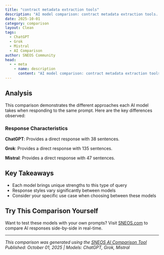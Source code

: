 ```yaml
---
title: "contract metadata extraction tools"
description: "AI model comparison: contract metadata extraction tools..."
date: 2025-10-01
category: comparison
layout: Clean
tags:
  - ChatGPT
  - Grok
  - Mistral
  - AI Comparison
author: SNEOS Community
head:
  - - meta
    - name: description
      content: "AI model comparison: contract metadata extraction tools..."
---
```


<ChatComparison
  title="contract metadata extraction tools"
  prompt="contract metadata extraction tools"
  :responses='{"ChatGPT": "There are several tools and platforms available for extracting metadata from contracts. These tools use technologies like natural language processing (NLP), machine learning, and artificial intelligence to analyze contract documents and extract key information such as parties involved, dates, clauses, obligations, and more. Below are some popular contract metadata extraction tools:\n\n### 1. **Kira Systems**\n- Uses machine learning to identify and extract contractual metadata.\n- Highly customizable for different contract types.\n- Often used for due diligence and contract review.\n\n### 2. **Evisort**\n- AI-powered contract management platform.\n- Automatically extracts metadata and key terms from contracts.\n- Provides robust search and analytics capabilities.\n\n### 3. **Seal Software (now part of DocuSign)**\n- Uses AI to locate and extract contract metadata.\n- Supports multiple languages and contract types.\n- Integrates with many existing enterprise systems.\n\n### 4. **Lexion**\n- AI contract management software with metadata extraction.\n- Focuses on speeding up contract review and approvals.\n- Easy to use with a simple interface.\n\n### 5. **ContractPodAi**\n- End-to-end contract lifecycle management (CLM) system.\n- Extracts contract metadata to streamline workflows.\n- Offers a comprehensive suite including drafting, review, and repository.\n\n### 6. **Agiloft**\n- Contract automation platform with metadata extraction.\n- Highly configurable and scalable.\n- Includes analytics and reporting tools.\n\n### 7. **Natural Language Processing (NLP) Libraries/Frameworks**\n- For custom solutions, you can use NLP libraries like **spaCy**, **NLTK**, **Hugging Face Transformers**, or **Google\u2019s Document AI** for building your own contract metadata extraction pipeline.\n\n### 8. **DocuSign Insight**\n- Focuses on contract metadata extraction and analytics.\n- Helps with risk management and compliance.\n\n---\n\n### Considerations When Choosing a Tool:\n- **Types of contracts supported** (NDAs, sales agreements, leases, etc.)\n- **Volume of contracts** and scalability needs.\n- **Integration** with existing workflows or platforms like Salesforce, Microsoft Office, or ERP systems.\n- **Customization** and ability to train models specific to your contract language.\n- **Support for multiple languages** if you have international contracts.\n- **Security and compliance**, especially for sensitive legal documents.\n\nIf you need a recommendation tailored to your specific use case, feel free to provide more details!", "Grok": "Contract metadata extraction tools are software solutions or platforms designed to analyze contracts, legal documents, or agreements and extract key metadata, clauses, terms, and other critical information. These tools often leverage artificial intelligence (AI), natural language processing (NLP), and machine learning (ML) to automate the process of identifying and organizing data from contracts, making it easier to manage, review, and analyze large volumes of legal documents.\n\nBelow is an overview of contract metadata extraction tools, their features, use cases, and popular options:\n\n---\n\n### **What is Contract Metadata Extraction?**\nContract metadata extraction involves identifying and pulling specific data points from contracts, such as:\n- Key dates (start date, end date, renewal dates)\n- Parties involved (names of individuals or entities)\n- Contract type (e.g., NDA, lease agreement, sales contract)\n- Key terms and conditions (payment terms, penalties, obligations)\n- Clauses (termination, dispute resolution, confidentiality)\n- Monetary values (fees, penalties, budgets)\n\nThis process reduces manual effort, minimizes errors, and enables organizations to maintain a structured database of contract information for compliance, risk management, and operational efficiency.\n\n---\n\n### **Key Features of Contract Metadata Extraction Tools**\n1. **Automated Data Extraction**: Uses AI and NLP to identify and extract relevant metadata from contracts without manual input.\n2. **Clause Identification**: Recognizes standard and custom clauses and categorizes them for easy reference.\n3. **Search and Filter Capabilities**: Allows users to search for specific terms or metadata across a contract repository.\n4. **Integration**: Connects with contract lifecycle management (CLM) systems, CRMs, or other enterprise software.\n5. **Multi-Format Support**: Processes contracts in various formats (PDF, Word, scanned documents) using OCR (Optical Character Recognition).\n6. **Customizable Extraction Rules**: Lets users define specific data points or metadata fields to extract based on their needs.\n7. **Compliance and Risk Analysis**: Flags potential risks, non-standard clauses, or compliance issues.\n8. **Reporting and Analytics**: Provides dashboards and insights into contract data (e.g., upcoming renewals, financial obligations).\n\n---\n\n### **Popular Contract Metadata Extraction Tools**\nHere are some widely used tools and platforms for contract metadata extraction:\n\n1. **Kira Systems**\n - **Overview**: AI-powered contract analysis platform focused on extracting metadata and identifying key clauses.\n - **Key Features**:\n - Pre-built models for extracting common contract data (e.g., termination clauses, governing law).\n - Customizable to specific industries or contract types.\n - Integration with CLM platforms.\n - **Use Case**: Ideal for legal teams and enterprises handling large volumes of contracts.\n - **Pricing**: Custom pricing based on usage and organization size.\n\n2. **Seal Software (now part of DocuSign)**\n - **Overview**: A contract analytics tool that uses AI to extract metadata and uncover hidden risks in contracts.\n - **Key Features**:\n - Automated extraction of key terms and clauses.\n - Risk scoring for contracts.\n - Integration with DocuSign for e-signatures and CLM.\n - **Use Case**: Suitable for businesses looking to migrate or centralize legacy contracts.\n - **Pricing**: Available through DocuSign\u2019s enterprise plans.\n\n3. **Icertis Contract Intelligence (ICI)**\n - **Overview**: A comprehensive CLM platform with powerful metadata extraction capabilities.\n - **Key Features**:\n - AI-driven extraction of contract terms and obligations.\n - Risk and compliance monitoring.\n - Integration with ERP and CRM systems like SAP and Salesforce.\n - **Use Case**: Best for large enterprises with complex contract workflows.\n - **Pricing**: Enterprise-level pricing based on scale and requirements.\n\n4. **eBrevia**\n - **Overview**: AI-based contract review and metadata extraction tool, often used during due diligence processes.\n - **Key Features**:\n - Extracts over 600 data points from contracts.\n - Supports multiple languages.\n - Customizable extraction templates.\n - **Use Case**: Popular in M\u0026A, legal due diligence, and contract audits.\n - **Pricing**: Custom quotes based on usage.\n\n5. **ThoughtRiver**\n - **Overview**: A contract intelligence tool that extracts metadata and provides risk assessment for contracts.\n - **Key Features**:\n - Pre-signature contract review and metadata extraction.\n - Risk analysis based on extracted data.\n - Integration with Microsoft Word and other platforms.\n - **Use Case**: Useful for legal teams looking to automate pre-signature reviews.\n - **Pricing**: Contact for custom pricing.\n\n6. **Ironclad**\n - **Overview**: A modern CLM platform with built-in metadata extraction and workflow automation.\n - **Key Features**:\n - Extracts key contract data and organizes it into searchable repositories.\n - Workflow automation for contract approvals.\n - User-friendly interface for non-legal teams.\n - **Use Case**: Ideal for startups and growing businesses.\n - **Pricing**: Offers tiered plans based on features and scale.\n\n7. **ContractPodAi**\n - **Overview**: An AI-driven CLM tool with strong metadata extraction and analytics capabilities.\n - **Key Features**:\n - Automated extraction of metadata like dates, parties, and clauses.\n - Visual dashboards for contract insights.\n - Integration with third-party tools.\n - **Use Case**: Suitable for organizations seeking end-to-end contract management.\n - **Pricing**: Custom enterprise pricing.\n\n8. **OpenText Axcelerate**\n - **Overview**: A legal tech solution for eDiscovery and contract analysis with metadata extraction features.\n - **Key Features**:\n - Extracts metadata for large-scale contract reviews.\n - Advanced search and filtering capabilities.\n - Supports regulatory compliance.\n - **Use Case**: Used in litigation, investigations, and large contract analysis projects.\n - **Pricing**: Available on request for enterprise solutions.\n\n---\n\n### **Use Cases for Contract Metadata Extraction Tools**\n1. **Contract Lifecycle Management (CLM)**: Automates tracking of key dates, renewals, and obligations.\n2. **Due Diligence**: Extracts critical data during mergers, acquisitions, or audits.\n3. **Compliance Monitoring**: Ensures contracts adhere to legal and regulatory standards by flagging deviations.\n4. **Risk Management**: Identifies potential risks in clauses or terms (e.g., unfavorable termination conditions).\n5. **Legacy Contract Migration**: Digitizes and organizes old paper contracts into searchable databases.\n6. **Legal Research**: Assists law firms in quickly analyzing contracts for client advisory.\n\n---\n\n### **Benefits of Using Contract Metadata Extraction Tools**\n- **Time Efficiency**: Reduces hours spent on manual contract review.\n- **Cost Savings**: Minimizes the need for extensive legal staffing for routine tasks.\n- **Accuracy**: AI reduces human error in identifying and extracting data.\n- **Scalability**: Handles large volumes of contracts effortlessly.\n- **Centralized Data**: Stores metadata in a searchable, organized repository.\n\n---\n\n### **Challenges and Considerations**\n1. **Accuracy of AI Models**: Extraction quality depends on the tool\u2019s training data; errors may occur with non-standard contracts.\n2. **Customization Needs**: Some tools require setup and training for industry-specific contracts.\n3. **Cost**: Enterprise-level tools can be expensive for small businesses.\n4. **Data Privacy**: Ensure the tool complies with data protection laws (e.g., GDPR, CCPA) when handling sensitive contract information.\n5. **Integration**: Check compatibility with existing systems (e.g., CRM, ERP).\n\n---\n\n### **How to Choose the Right Tool**\n1. **Define Your Needs**: Are you looking for basic extraction or full CLM with analytics?\n2. **Volume of Contracts**: Choose a tool that scales with your contract volume.\n3. **Budget**: Compare pricing models (subscription vs. one-time fee) and look for free trials.\n4. **Industry Specificity**: Some tools are tailored for sectors like finance, healthcare, or real estate.\n5. **Ease of Use**: Consider the learning curve and user-friendliness for your team.\n6. **Support and Training**: Look for vendors offering robust customer support and onboarding.\n\n---\n\n### **Emerging Trends in Contract Metadata Extraction**\n- **AI Advancements**: Tools are becoming smarter with generative AI for summarizing clauses and predicting risks.\n- **Blockchain Integration**: For secure storage and verification of contract metadata.\n- **Multi-Language Support**: Increasing focus on handling contracts in diverse languages for global businesses.\n- **Low-Code/No-Code Platforms**: Allowing non-technical users to set up extraction rules easily.\n\n---\n\nIf you\u0027re exploring specific tools, I can provide deeper insights or comparisons based on your use case, industry, or budget. Let me know! Additionally, many of these tools offer free trials or demos, which can be a great way to test their capabilities before committing.", "Mistral": "Extracting metadata from contracts can be a complex task, but there are several tools and technologies available to help automate and streamline this process. Here are some popular tools and methods for contract metadata extraction:\n\n### 1. **Optical Character Recognition (OCR) Tools**\nOCR tools convert scanned documents or images of text into machine-encoded text. This is particularly useful for extracting metadata from physical contracts that have been scanned.\n\n- **Adobe Acrobat Pro DC**: Offers OCR capabilities to convert scanned documents into editable text.\n- **ABBYY FineReader**: A powerful OCR tool that can convert scanned documents into editable formats and extract metadata.\n- **Tesseract**: An open-source OCR engine that can be integrated into custom applications.\n\n### 2. **Natural Language Processing (NLP) Tools**\nNLP tools can analyze and understand the text within contracts to extract specific metadata such as dates, parties involved, and key clauses.\n\n- **SpaCy**: An open-source NLP library that can be used to build custom models for extracting metadata from contracts.\n- **NLTK (Natural Language Toolkit)**: Another open-source library that provides tools for processing and analyzing text.\n- **Hugging Face Transformers**: A library that provides pre-trained models for various NLP tasks, including text classification and named entity recognition.\n\n### 3. **Contract Management Software**\nThese platforms often include built-in tools for metadata extraction and management.\n\n- **Icertis**: A contract management platform that uses AI to extract and manage contract metadata.\n- **Conga**: Offers contract lifecycle management (CLM) solutions with metadata extraction capabilities.\n- **DocuSign CLM**: Provides tools for managing contracts and extracting metadata.\n\n### 4. **AI and Machine Learning Tools**\nAI and machine learning can be used to build custom models for extracting specific types of metadata from contracts.\n\n- **Google Cloud Natural Language API**: Provides tools for analyzing text and extracting metadata.\n- **Amazon Comprehend**: A service that uses machine learning to find insights and relationships in text.\n- **IBM Watson**: Offers a suite of AI tools that can be used for text analysis and metadata extraction.\n\n### 5. **Custom Scripts and Automation**\nFor more specialized needs, custom scripts and automation tools can be developed using programming languages like Python.\n\n- **Python**: With libraries like \u0060pandas\u0060, \u0060numpy\u0060, and \u0060scikit-learn\u0060, Python can be used to build custom scripts for metadata extraction.\n- **Regular Expressions (Regex)**: Useful for pattern matching and extracting specific pieces of information from text.\n\n### 6. **Document Automation Platforms**\nThese platforms often include tools for metadata extraction as part of their broader document automation capabilities.\n\n- **HotDocs**: A document automation platform that can be used to generate and manage contracts, including metadata extraction.\n- **ContractWorks**: A contract management platform with tools for metadata extraction and management.\n\n### 7. **Legal Tech Solutions**\nSpecialized legal tech solutions often include advanced tools for contract analysis and metadata extraction.\n\n- **Kira Systems**: Uses machine learning to automatically identify and extract information from contracts.\n- **Luminance**: An AI platform that uses machine learning to read and understand legal documents, including contracts.\n\n### Best Practices for Contract Metadata Extraction\n\n1. **Define Metadata Requirements**: Clearly define what metadata you need to extract from the contracts.\n2. **Preprocess Documents**: Ensure that the documents are in a readable format (e.g., OCR for scanned documents).\n3. **Use NLP Models**: Train or use pre-trained NLP models to identify and extract relevant metadata.\n4. **Validate Extracted Data**: Manually review a sample of the extracted metadata to ensure accuracy.\n5. **Integrate with CLM Systems**: Integrate the extracted metadata with contract lifecycle management systems for better management and tracking.\n\nBy leveraging these tools and best practices, you can effectively extract and manage metadata from contracts, improving efficiency and accuracy in contract management processes."}' 
  published-date="21:12"
/>

## Analysis

This comparison demonstrates the different approaches each AI model takes when responding to the same prompt. Here are the key differences observed:

### Response Characteristics

**ChatGPT**: Provides a direct response with 38 sentences. 

**Grok**: Provides a direct response with 135 sentences. 

**Mistral**: Provides a direct response with 47 sentences. 

## Key Takeaways

- Each model brings unique strengths to this type of query
- Response styles vary significantly between models
- Consider your specific use case when choosing between these models

## Try This Comparison Yourself

Want to test these models with your own prompts? Visit [SNEOS.com](https://sneos.com) to compare AI responses side-by-side in real-time.

---

*This comparison was generated using the [SNEOS AI Comparison Tool](https://sneos.com)*
*Published: October 01, 2025 | Models: ChatGPT, Grok, Mistral*
